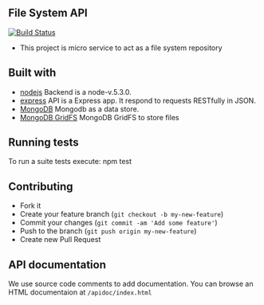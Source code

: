 ## File System API

[![Build Status](https://semaphoreci.com/api/v1/projects/7cb4eaff-547e-4bc3-a406-2baca6e593c9/640834/badge.svg)](https://semaphoreci.com/rafaeljesus/file-system-api)

* This project is micro service to act as a file system repository

## Built with
- [nodejs](https://https://nodejs.org) Backend is a node-v.5.3.0.
- [express](http://expressjs.com) API is a Express app. It respond to requests RESTfully in JSON.
- [MongoDB](https://www.mongodb.com) Mongodb as a data store.
- [MongoDB GridFS](https://docs.mongodb.org/v3.0/core/gridfs) MongoDB GridFS to store files

## Running tests ###
To run a suite tests execute:
  npm test

## Contributing
- Fork it
- Create your feature branch (`git checkout -b my-new-feature`)
- Commit your changes (`git commit -am 'Add some feature'`)
- Push to the branch (`git push origin my-new-feature`)
- Create new Pull Request

## API documentation
We use source code comments to add documentation.
You can browse an HTML documentaion at `/apidoc/index.html`
